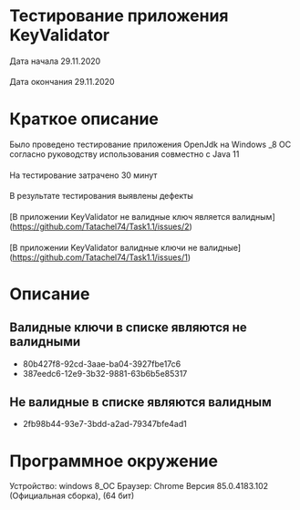 # **Тестирование  приложения KeyValidator**
####
 Дата начала 29.11.2020
####
 Дата окончания 29.11.2020
# **Краткое описание**
#### 
Было проведено  тестирование приложения OpenJdk на Windows _8 OC согласно руководству использования совместно с Java 11
####
 На тестирование затрачено 30 минут
####
 В результате тестирования выявлены дефекты
 ####
 [В приложении KeyValidator не валидные ключ является валидным]    (https://github.com/Tatachel74/Task1.1/issues/2)
 ####
 [В приложении KeyValidator валидные ключи не валидные]  (https://github.com/Tatachel74/Task1.1/issues/1)
# **Описание**
## Валидные ключи в списке являются не валидными 
- 80b427f8-92cd-3aae-ba04-3927fbe17c6
- 387eedc6-12e9-3b32-9881-63b6b5e85317
## Не валидные в списке являются валидным
- 2fb98b44-93e7-3bdd-a2ad-79347bfe4ad1

# **Программное окружение**
Устройство: windows 8_OC
Браузер: Chrome Версия 85.0.4183.102 (Официальная сборка), (64 бит)






